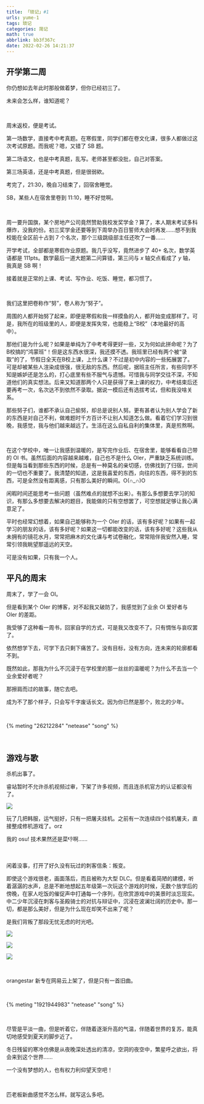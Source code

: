 ```yaml
---
title: 「琐记」#1
urls: yume-1
tags: 琐记
categories: 简记
math: true
abbrlink: bb3f367c
date: 2022-02-26 14:21:37
---
```


## 开学第二周

你仍想如去年此时那般做着梦，但你已经初三了。

未来会怎么样，谁知道呢？

<!--more-->

&nbsp;

周末返校，便是考试。

第一场数学，直接考中考真题。在寒假里，同学们都在卷文化课，很多人都做过这次考试原题。而我呢？嗯，又错了 SB 题。

第二场语文，也是中考真题，乱写。老师甚至都没批，自己对答案。

第三场英语，还是中考真题，但是很弱欸。

考完了，21:30，晚自习结束了，回宿舍睡觉。

SB，某些人在宿舍里卷到 11:10，睡不好觉啊。

&nbsp;

周一要升国旗，某个房地产公司竟然赞助我校发奖学金？算了，本人期末考试多科爆炸，没我的份。初三奖学金还要等到下周举办百日誓师大会时再发……想不到我校能在全区前十占到 7 个名次，那个三级跳级部主任还吹了一番……

开学考试，全部都是寒假作业原题。我几乎没写，竟然进步了 40+ 名次，数学英语都是 111pts。数学最后一道大题第二问算错，第三问与 $x$ 轴交点看成了 $y$ 轴，我真是 SB 啊！

接着就是正常的上课、考试、写作业、吃饭、睡觉，都习惯了。

&nbsp;

我们这里把卷称作“努”，卷人称为“努子”。

周围的人都开始努了起来，即便是寒假和我一样摸鱼的人，都开始变成那样了。可是，我所在的班级里的人，即便是发挥失常，也能稳上“B校”（本地最好的高中）。

那他们是为什么呢？如果是单纯为了中考考得更好一些，又为何如此拼命呢？为了B校搞的“鸿蒙班”！但是这东西水很深，我还摸不透。我班里已经有两个被“录取”的了，节假日全天在B校上课，上什么课？不过是初中内容的一些拓展罢了。可是却被某些人渲染成很强，很无敌的东西。然后呢，据班主任所言，有些同学不知是嫉妒还是怎么的，打心底里有些不服气与遗憾。可惜我与同学交往不深，不知道他们的真实想法。后来又知道那两个人只是获得了来上课的权力，中考结束后还要再考一次，名次达不到依然不录取。据说一模后还有选拔考试，但和我没啥关系。

那些努子们，谁都不承认自己偷努，却总是说别人努。更有甚者认为别人学会了新的东西是对自己不利，做难题时千方百计不让别人知道怎么做。看着它们学习到很晚，我感觉，我与他们越来越远了。生活在这么自私自利的集体里，真是煎熬啊。

&nbsp;

在这个学校中，唯一让我感到温暖的，是写完作业后、在宿舍里，能够看看自己带的 OI 书。虽然后面的内容越来越难，自己也不是什么 OIer，严重缺乏系统训练。但是每当看到那些东西的时候，总是有一种莫名的亲切感，仿佛找到了归宿，世间的一切也不重要了。我清楚的知道，这是我喜爱的东西，向往的东西，得不到的东西，可是全然没有距离感，只有那么美好的瞬间。O(∩_∩)O

闲暇时间还能思考一些问题（虽然难点的就想不出来）。有那么多想要去学习的知识，有那么多想要去解决的题目，我能做的只有空想罢了，可空想就足够让我心满意足了。

平时也经常幻想着，如果自己能够称为一个 OIer 的话，该有多好呢？如果有一起学习的朋友的话，该有多好呢？如果这一切都能改变的话，该有多好呢？这些我从未拥有的镜花水月，常常把麻木的文化课与考试卷融化，常常陪伴我安然入睡，常常引领我眺望那遥远的天空。

可是没有如果，只有我一个人。

## 平凡的周末

周末了，学了一会 OI。

但是看到某个 OIer 的博客，对不起我又破防了，我感觉到了业余 OI 爱好者与 OIer 的差距。

我受够了这种看一周书，回家自学的方式，可是我又改变不了。只有惆怅与哀叹罢了。

依然想学下去，可学下去只剩下痛苦了。没有目标，没有方向，连未来的轮廓都看不到。

既然如此，那我为什么不沉浸于在学校里的那一丝丝的温暖呢？为什么不去当一个业余爱好者呢？

那擦肩而过的故事，随它去吧。

成为不了那个样子，只会写千字废话长文。因为你已然是那个，败北的少年。

&nbsp;

{% meting "26212284" "netease" "song" %}

&nbsp;

## 游戏与歌

杀机出事了。

睿站暂时不允许杀机视频过审，下架了许多视频，而且连杀机官方的认证都没有了。

![](https://s2.loli.net/2022/02/26/wNQdqexoOFkRt54.png)

玩了几把韩服，运气挺好，只有一把屠夫挂机。之前有一次连续四个挂机屠夫，直接整成修机游戏了。orz

我的 osu! 技术果然还是菜👎啊……

&nbsp;

闲着没事，打开了好久没有玩过的刺客信条：叛变。

即使这个游戏很老，画面落后，而且被称为大型 DLC。但是看着简陋的建模，听着潺潺的水声，总是不断地想起五年级第一次玩这个游戏的时候，无数个放学后的傍晚，在家人吃饭的催促声中打通每一个序列，在欣赏游戏中的美景时淡忘现实。中二少年沉浸在刺客与圣殿骑士的对抗与辩证中，沉浸在波澜壮阔的历史中。那一切，都是那么美好，但是为什么现在却笑不出来了呢？

是我们背叛了那段无忧无虑的时光吧。

![](https://s2.loli.net/2022/02/26/9hU6pYwAzNZFaGT.png)

![](https://s2.loli.net/2022/02/26/AqVFJMOhw69bvNi.png)

![](https://s2.loli.net/2022/02/26/8FQJs2BYCRZhAI5.png)

&nbsp;

orangestar 新专在网易云上架了，但是只有一首旧曲。

&nbsp;

{% meting "1921944983" "netease" "song" %}

&nbsp;

尽管是平淡一曲，但是听着它，伴随着逐渐升高的气温，伴随着世界的复苏，能真切地感受到夏天的脚步近了。

冬日残留的寒冷仿佛是从夜晚深处透出的清凉，空洞的夜空中，繁星呼之欲出，将会来到这个世界……

一个没有梦想的人，也有权力利仰望天空吧！

&nbsp;

匹老板新曲感觉不怎么样。就写这么多吧。
